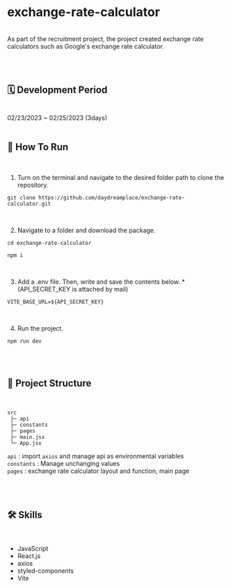 # exchange-rate-calculator
<br/>
As part of the recruitment project, the project created exchange rate calculators such as Google's exchange rate calculator.

<br/><br/>

## 🗓 Development Period

<br />
02/23/2023 ~ 02/25/2023 (3days)

<br />
<br/>

## 🚧 How To Run

<br />

1.  Turn on the terminal and navigate to the desired folder path to clone the repository.

```
git clone https://github.com/daydreamplace/exchange-rate-calculator.git
```

<br />

2.  Navigate to a folder and download the package.
```
cd exchange-rate-calculator
```

```
npm i
```

<br />

3.  Add a .env file. Then, write and save the contents below. * (API_SECRET_KEY is attached by mail)
```
VITE_BASE_URL=${API_SECRET_KEY}
```
<br />

4.  Run the project.

```
npm run dev
```

<br />
<br />

## 🌲 Project Structure
<br />

```
src
 ├─ api
 ├─ constants
 ├─ pages
 ├─ main.jsx
 └─ App.jsx
```

`api` : import `axios` and manage api as environmental variables
 <br />
`constants` : Manage unchanging values
<br />
`pages` : exchange rate calculator layout and function, main page
<br />

<br /><br />

## 🛠 Skills

<br />

- JavaScript
- React.js
- axios
- styled-components
- Vite


<br /><br />
